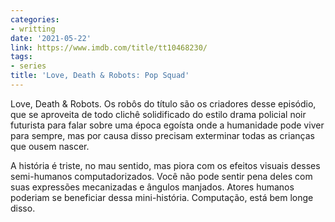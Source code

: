 ```yaml
---
categories:
- writting
date: '2021-05-22'
link: https://www.imdb.com/title/tt10468230/
tags:
- series
title: 'Love, Death & Robots: Pop Squad'
---
```


Love, Death & Robots. Os robôs do título são os criadores desse episódio, que se aproveita de todo clichê solidificado do estilo drama policial noir futurista para falar sobre uma época egoísta onde a humanidade pode viver para sempre, mas por causa disso precisam exterminar todas as crianças que ousem nascer.

A história é triste, no mau sentido, mas piora com os efeitos visuais desses semi-humanos computadorizados. Você não pode sentir pena deles com suas expressões mecanizadas e ângulos manjados. Atores humanos poderiam se beneficiar dessa mini-história. Computação, está bem longe disso.